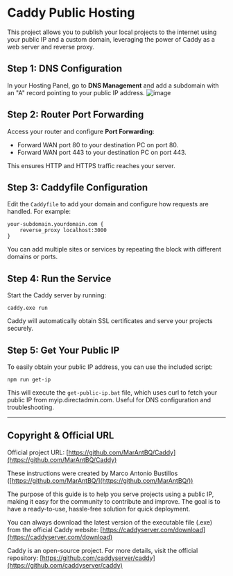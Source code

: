 # Caddy Public Hosting

This project allows you to publish your local projects to the internet using your public IP and a custom domain, leveraging the power of Caddy as a web server and reverse proxy.

## Step 1: DNS Configuration

In your Hosting Panel, go to **DNS Management** and add a subdomain with an "A" record pointing to your public IP address.
![image](https://github.com/user-attachments/assets/97acc341-8a19-4921-b578-e535e6e16718)

## Step 2: Router Port Forwarding

Access your router and configure **Port Forwarding**:
- Forward WAN port 80 to your destination PC on port 80.
- Forward WAN port 443 to your destination PC on port 443.

This ensures HTTP and HTTPS traffic reaches your server.

## Step 3: Caddyfile Configuration

Edit the `Caddyfile` to add your domain and configure how requests are handled. For example:

```
your-subdomain.yourdomain.com {
    reverse_proxy localhost:3000
}
```

You can add multiple sites or services by repeating the block with different domains or ports.

## Step 4: Run the Service

Start the Caddy server by running:

```
caddy.exe run
```

Caddy will automatically obtain SSL certificates and serve your projects securely.

## Step 5: Get Your Public IP

To easily obtain your public IP address, you can use the included script:

```
npm run get-ip
```

This will execute the `get-public-ip.bat` file, which uses curl to fetch your public IP from myip.directadmin.com. Useful for DNS configuration and troubleshooting.

---

## Copyright & Official URL

Official project URL: [https://github.com/MarAntBQ/Caddy](https://github.com/MarAntBQ/Caddy)

These instructions were created by Marco Antonio Bustillos ([https://github.com/MarAntBQ/](https://github.com/MarAntBQ/))

The purpose of this guide is to help you serve projects using a public IP, making it easy for the community to contribute and improve. The goal is to have a ready-to-use, hassle-free solution for quick deployment.

You can always download the latest version of the executable file (.exe) from the official Caddy website: [https://caddyserver.com/download](https://caddyserver.com/download)

Caddy is an open-source project. For more details, visit the official repository: [https://github.com/caddyserver/caddy](https://github.com/caddyserver/caddy)
